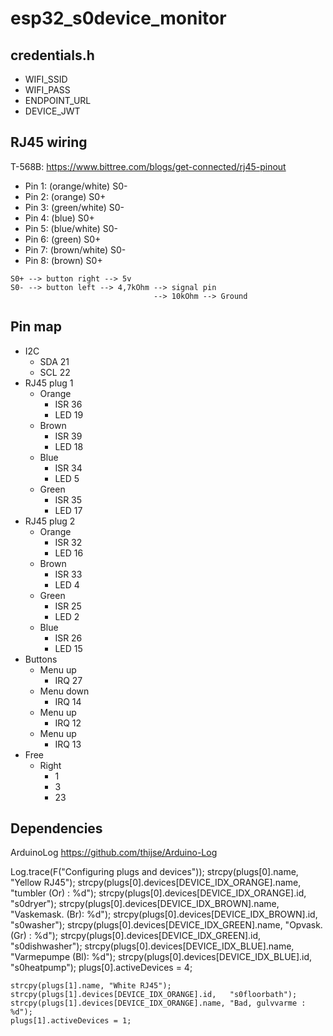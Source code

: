 # esp32_s0device_monitor #


## credentials.h ##
* WIFI_SSID
* WIFI_PASS
* ENDPOINT_URL
* DEVICE_JWT

## RJ45 wiring ##
T-568B: https://www.bittree.com/blogs/get-connected/rj45-pinout
* Pin 1: (orange/white) S0-
* Pin 2: (orange) S0+
* Pin 3: (green/white) S0-
* Pin 4: (blue) S0+
* Pin 5: (blue/white) S0-
* Pin 6: (green) S0+
* Pin 7: (brown/white) S0-
* Pin 8: (brown) S0+
```
S0+ --> button right --> 5v
S0- --> button left --> 4,7kOhm --> signal pin
                                --> 10kOhm --> Ground
```

## Pin map ##
* I2C
    * SDA 21
    * SCL 22
* RJ45 plug 1
    * Orange
        * ISR 36
        * LED 19
    * Brown
        * ISR 39
        * LED 18
    * Blue  
        * ISR 34
        * LED 5
    * Green
        * ISR 35
        * LED 17
* RJ45 plug 2
    * Orange
        * ISR 32
        * LED 16
    * Brown
        * ISR 33
        * LED 4
    * Green
        * ISR 25
        * LED 2
    * Blue  
        * ISR 26
        * LED 15
* Buttons
    * Menu up
        * IRQ 27
    * Menu down
        * IRQ 14
    * Menu up
        * IRQ 12
    * Menu up
        * IRQ 13
* Free
    * Right
        * 1
        * 3
        * 23

## Dependencies ##
ArduinoLog
https://github.com/thijse/Arduino-Log

 Log.trace(F("Configuring plugs and devices"));
    strcpy(plugs[0].name, "Yellow RJ45");
    strcpy(plugs[0].devices[DEVICE_IDX_ORANGE].name, "tumbler (Or)   : %d");
    strcpy(plugs[0].devices[DEVICE_IDX_ORANGE].id,   "s0dryer");
    strcpy(plugs[0].devices[DEVICE_IDX_BROWN].name,  "Vaskemask. (Br): %d");
    strcpy(plugs[0].devices[DEVICE_IDX_BROWN].id,    "s0washer");
    strcpy(plugs[0].devices[DEVICE_IDX_GREEN].name,  "Opvask. (Gr)   : %d");
    strcpy(plugs[0].devices[DEVICE_IDX_GREEN].id,    "s0dishwasher");
    strcpy(plugs[0].devices[DEVICE_IDX_BLUE].name,   "Varmepumpe (Bl): %d");
    strcpy(plugs[0].devices[DEVICE_IDX_BLUE].id,     "s0heatpump");
    plugs[0].activeDevices = 4;

    strcpy(plugs[1].name, "White RJ45");
    strcpy(plugs[1].devices[DEVICE_IDX_ORANGE].id,   "s0floorbath");
    strcpy(plugs[1].devices[DEVICE_IDX_ORANGE].name, "Bad, gulvvarme : %d");
    plugs[1].activeDevices = 1;
